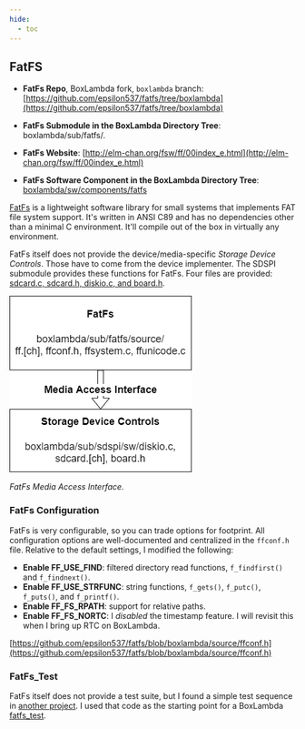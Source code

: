 ```yaml
---
hide:
  - toc
---
```


## FatFS

- **FatFs Repo**, BoxLambda fork, `boxlambda` branch:
    [https://github.com/epsilon537/fatfs/tree/boxlambda](https://github.com/epsilon537/fatfs/tree/boxlambda)

- **FatFs Submodule in the BoxLambda Directory Tree**:
    boxlambda/sub/fatfs/.

- **FatFs Website**:
    [http://elm-chan.org/fsw/ff/00index_e.html](http://elm-chan.org/fsw/ff/00index_e.html)

- **FatFs Software Component in the BoxLambda Directory Tree**:
  [boxlambda/sw/components/fatfs](https://github.com/epsilon537/boxlambda/tree/master/sw/components/fatfs)

[FatFs](http://elm-chan.org/fsw/ff/00index_e.html) is a lightweight software library for small systems that implements FAT file system support. It's written in ANSI C89 and has no dependencies other than a minimal C environment. It'll compile out of the box in virtually any environment.

FatFs itself does not provide the device/media-specific *Storage Device Controls*. Those have to come from the device implementer. The SDSPI submodule provides these functions for FatFs. Four files are provided: [sdcard.c, sdcard.h, diskio.c, and board.h](https://github.com/epsilon537/sdspi/tree/boxlambda/sw).

![FatFs Media Access Interface.](assets/FatFs_Media_Access_Interface.drawio.png)

*FatFs Media Access Interface.*

### FatFs Configuration

FatFs is very configurable, so you can trade options for footprint.
All configuration options are well-documented and centralized in the `ffconf.h` file.
Relative to the default settings, I modified the following:

- **Enable FF_USE_FIND**: filtered directory read functions, `f_findfirst()` and `f_findnext()`.
- **Enable FF_USE_STRFUNC**: string functions, `f_gets()`, `f_putc()`, `f_puts()`, and `f_printf()`.
- **Enable FF_FS_RPATH**: support for relative paths.
- **Enable FF_FS_NORTC**: I *disabled* the timestamp feature. I will revisit this when I bring up RTC on BoxLambda.

[https://github.com/epsilon537/fatfs/blob/boxlambda/source/ffconf.h](https://github.com/epsilon537/fatfs/blob/boxlambda/source/ffconf.h)

### FatFs_Test

FatFs itself does not provide a test suite, but I found a simple test sequence in [another project](https://github.com/avrxml/asf/blob/master/thirdparty/fatfs/unit_tests/unit_tests.c). I used that code as the starting point for a BoxLambda [fatfs_test](https://github.com/epsilon537/boxlambda/blob/master/sw/projects/fatfs_test/fatfs_test.c).


